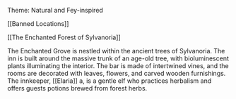 Theme: Natural and Fey-inspired

[[Banned Locations]]

[[The Enchanted Forest of Sylvanoria]] 

The Enchanted Grove is nestled within the ancient trees of Sylvanoria. The inn is built around the massive trunk of an age-old tree, with bioluminescent plants illuminating the interior. The bar is made of intertwined vines, and the rooms are decorated with leaves, flowers, and carved wooden furnishings. The innkeeper, [[Elaria]] a, is a gentle elf who practices herbalism and offers guests potions brewed from forest herbs.